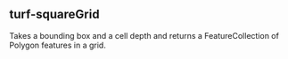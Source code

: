 ## turf-squareGrid

Takes a bounding box and a cell depth and returns a FeatureCollection of Polygon features in a grid.
